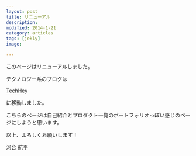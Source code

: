 ```yaml
---
layout: post  
title: リニューアル  
description:  
modified: 2014-1-21  
category: articles  
tags: [jekly]  
image:

---
```


このページはリニューアルしました。


テクノロジー系のブログは

[TechHey](http://techhey.hatenablog.com)

に移動しました。


こちらのページは自己紹介とプロダクト一覧のポートフォリオっぽい感じのページにしようと思います。


以上、よろしくお願いします！


河合 航平


